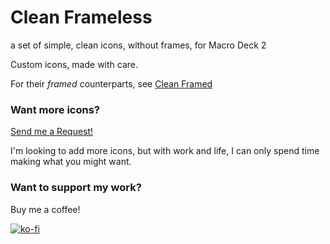 # Clean Frameless
a set of simple, clean icons, without frames, for Macro Deck 2

Custom icons, made with care.

For their *framed* counterparts, see [Clean Framed](https://github.com/PhoenixWyllow/MacroDeckCleanFramedIcons)

### Want more icons?
[Send me a Request!](https://github.com/PhoenixWyllow/MacroDeckCleanFramelessIcons/issues/new?assignees=&labels=enhancement&template=icon-request.md&title=%5BICON+REQUEST%5D)

I'm looking to add more icons, but with work and life, I can only spend time making what you might want.

### Want to support my work?
Buy me a coffee!

[![ko-fi](https://ko-fi.com/img/githubbutton_sm.svg)](https://ko-fi.com/S6S87RY9H)
